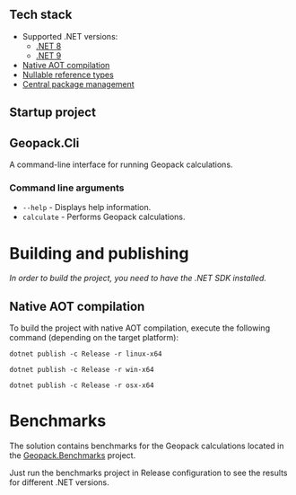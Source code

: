 ## Tech stack
- Supported .NET versions:
  - [.NET 8](https://dotnet.microsoft.com/en-us/download/dotnet/8.0)
  - [.NET 9](https://dotnet.microsoft.com/en-us/download/dotnet/9.0)
- [Native AOT compilation](https://learn.microsoft.com/en-us/dotnet/core/deploying/native-aot/)
- [Nullable reference types](https://learn.microsoft.com/en-us/dotnet/csharp/nullable-references)
- [Central package management](https://learn.microsoft.com/en-us/nuget/consume-packages/central-package-management)

## Startup project

## Geopack.Cli
A command-line interface for running Geopack calculations.

### Command line arguments
- `--help` - Displays help information.
- `calculate` - Performs Geopack calculations.

# Building and publishing
_In order to build the project, you need to have the .NET SDK installed._

## Native AOT compilation
To build the project with native AOT compilation, execute the following command (depending on the target platform):

```shell
dotnet publish -c Release -r linux-x64
```
```shell
dotnet publish -c Release -r win-x64
```
```shell
dotnet publish -c Release -r osx-x64
```

# Benchmarks
The solution contains benchmarks for the Geopack calculations located in the [Geopack.Benchmarks](benchmarks/AuroraScienceHub.Geopack.Benchmarks/) project.

Just run the benchmarks project in Release configuration to see the results for different .NET versions.
